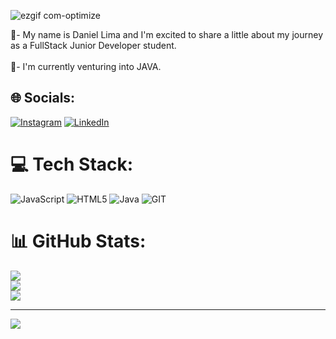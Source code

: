 
![ezgif com-optimize](https://github.com/littlledan/littlledan/assets/148507447/3ff69fdb-d0bb-468a-9423-f7902038f5ee)

👾- My name is Daniel Lima and I'm excited to share a little about my journey as a FullStack Junior Developer student.<br><br>👾- I'm currently venturing into JAVA.


## 🌐 Socials:
[![Instagram](https://img.shields.io/badge/Instagram-%23E4405F.svg?logo=Instagram&logoColor=white)](https://instagram.com/https://instagram.com/littlle_dan?igshid=OGQ5ZDc2ODk2ZA==) [![LinkedIn](https://img.shields.io/badge/LinkedIn-%230077B5.svg?logo=linkedin&logoColor=white)](https://linkedin.com/in/https://www.linkedin.com/in/daniel-lima-010730297?utm_source=share&utm_campaign=share_via&utm_content=profile&utm_medium=android_app) 

# 💻 Tech Stack:
![JavaScript](https://img.shields.io/badge/javascript-%23323330.svg?style=plastic&logo=javascript&logoColor=%23F7DF1E) ![HTML5](https://img.shields.io/badge/html5-%23E34F26.svg?style=plastic&logo=html5&logoColor=white) ![Java](https://img.shields.io/badge/java-%23ED8B00.svg?style=plastic&logo=openjdk&logoColor=white) ![GIT](https://img.shields.io/badge/Git-fc6d26?style=plastic&logo=git&logoColor=white)
# 📊 GitHub Stats:
![](https://github-readme-stats.vercel.app/api?username=littlledan&theme=tokyonight&hide_border=false&include_all_commits=false&count_private=true)<br/>
![](https://github-readme-streak-stats.herokuapp.com/?user=littlledan&theme=tokyonight&hide_border=false)<br/>
![](https://github-readme-stats.vercel.app/api/top-langs/?username=littlledan&theme=tokyonight&hide_border=false&include_all_commits=false&count_private=true&layout=compact)

---
[![](https://visitcount.itsvg.in/api?id=littlledan&icon=0&color=0)](https://visitcount.itsvg.in)

<!-- Proudly created with GPRM ( https://gprm.itsvg.in ) -->
